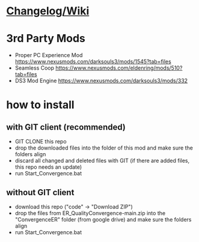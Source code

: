 # [Changelog/Wiki](https://docs.google.com/spreadsheets/d/1cLGpEeVsGHx00jae8_SdM3i4xDDLz1BxHn5Na09YOF0/edit?usp=sharing)

# 3rd Party Mods

- Proper PC Experience Mod https://www.nexusmods.com/darksouls3/mods/1545?tab=files
- Seamless Coop https://www.nexusmods.com/eldenring/mods/510?tab=files
- DS3 Mod Engine https://www.nexusmods.com/darksouls3/mods/332

# how to install

## with GIT client (recommended)

- GIT CLONE this repo
- drop the downloaded files into the folder of this mod and make sure the folders align
- discard all changed and deleted files with GIT (if there are added files, this repo needs an update)
- run Start_Convergence.bat

## without GIT client

- download this repo ("code" -> "Download ZIP")
- drop the files from ER_QualityConvergence-main.zip into the "ConvergenceER" folder (from google drive) and make sure the folders align
- run Start_Convergence.bat
